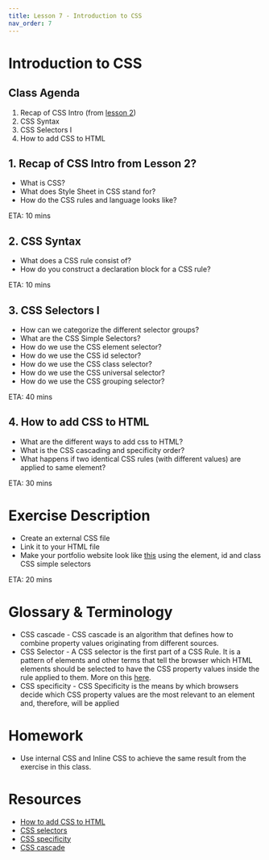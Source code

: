 ```yaml
---
title: Lesson 7 - Introduction to CSS
nav_order: 7
---
```


# Introduction to CSS

## Class Agenda

1. Recap of CSS Intro (from [lesson 2](https://redi-school.github.io/nrw-html-and-css/lesson2/#2-introduction-to-css))
2. CSS Syntax
3. CSS Selectors I
4. How to add CSS to HTML

## 1. Recap of CSS Intro from Lesson 2?

- What is CSS?
- What does Style Sheet in CSS stand for?
- How do the CSS rules and language looks like?

ETA: 10 mins

## 2. CSS Syntax

- What does a CSS rule consist of?
- How do you construct a declaration block for a CSS rule?

ETA: 10 mins

## 3. CSS Selectors I

- How can we categorize the different selector groups?
- What are the CSS Simple Selectors?
- How do we use the CSS element selector?
- How do we use the CSS id selector?
- How do we use the CSS class selector?
- How do we use the CSS universal selector?
- How do we use the CSS grouping selector?

ETA: 40 mins

## 4. How to add CSS to HTML

- What are the different ways to add css to HTML?
- What is the CSS cascading and specificity order?
- What happens if two identical CSS rules (with different values) are applied to same element?

ETA: 30 mins

# Exercise Description

- Create an external CSS file
- Link it to your HTML file
- Make your portfolio website look like [this](./grey-background.png) using the element, id and class CSS simple selectors

ETA: 20 mins

# Glossary & Terminology

- CSS cascade - CSS cascade is an algorithm that defines how to combine property values originating from different sources.
- CSS Selector - A CSS selector is the first part of a CSS Rule. It is a pattern of elements and other terms that tell the browser which HTML elements should be selected to have the CSS property values inside the rule applied to them. More on this [here](https://developer.mozilla.org/en-US/docs/Learn/CSS/Building_blocks/Selectors#what_is_a_selector).
- CSS specificity - CSS Specificity is the means by which browsers decide which CSS property values are the most relevant to an element and, therefore, will be applied

# Homework

- Use internal CSS and Inline CSS to achieve the same result from the exercise in this class.

# Resources

- [How to add CSS to HTML](https://www.w3schools.com/css/css_howto.asp)
- [CSS selectors](https://www.w3schools.com/css/css_selectors.asp)
- [CSS specificity](https://developer.mozilla.org/en-US/docs/Web/CSS/Specificity)
- [CSS cascade](https://developer.mozilla.org/en-US/docs/Web/CSS/Cascade)

